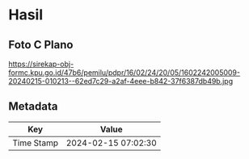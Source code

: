 # Hasil

## Foto C Plano

https://sirekap-obj-formc.kpu.go.id/47b6/pemilu/pdpr/16/02/24/20/05/1602242005009-20240215-010213--62ed7c29-a2af-4eee-b842-37f6387db49b.jpg


## Metadata

| Key        | Value               |
| ---------- | ------------------- |
| Time Stamp | 2024-02-15 07:02:30 |




